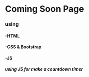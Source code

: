 # Coming Soon Page 
### using 
####   -HTML
####   -CSS & Bootstrap 
####   -JS 
##### using JS for make a countdown timer
